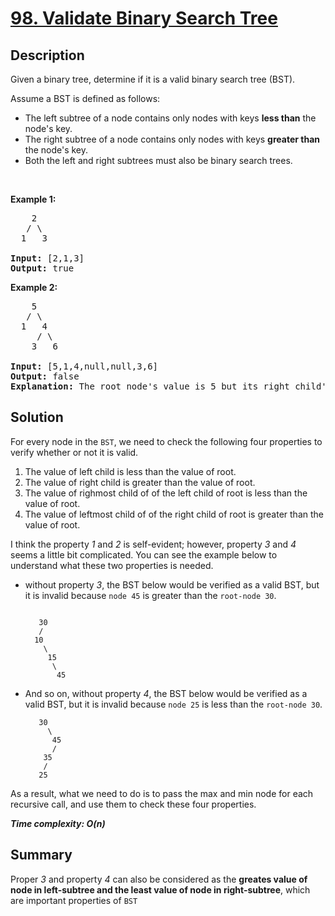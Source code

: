# [98. Validate Binary Search Tree](https://leetcode.com/problems/validate-binary-search-tree/)

## Description

<div class="content__u3I1 question-content__JfgR"><div><p>Given a binary tree, determine if it is a valid binary search tree (BST).</p>

<p>Assume a BST is defined as follows:</p>

<ul>
	<li>The left subtree of a node contains only nodes with keys <strong>less than</strong> the node's key.</li>
	<li>The right subtree of a node contains only nodes with keys <strong>greater than</strong> the node's key.</li>
	<li>Both the left and right subtrees must also be binary search trees.</li>
</ul>

<p>&nbsp;</p>

<p><strong>Example 1:</strong></p>

<pre>    2
   / \
  1   3

<strong>Input:</strong>&nbsp;[2,1,3]
<strong>Output:</strong> true
</pre>

<p><strong>Example 2:</strong></p>

<pre>    5
   / \
  1   4
&nbsp;    / \
&nbsp;   3   6

<strong>Input:</strong> [5,1,4,null,null,3,6]
<strong>Output:</strong> false
<strong>Explanation:</strong> The root node's value is 5 but its right child's value is 4.
</pre>
</div></div>

## Solution
For every node in the `BST`, we need to check the following four properties to verify whether or not it is valid.
1. The value of left child is less than the value of root.
2. The value of right child is greater than the value of root.
3. The value of righmost child of of the left child of root is less than the value of root.
4. The value of leftmost child of of the right child of root is greater than the value of root.

I think the property _1_ and _2_ is self-evident; however, property _3_ and _4_ seems a little bit complicated. You can see the example below to understand what these two properties is needed.

* without property _3_, the BST below would be verified as a valid BST, but it is invalid because `node 45` is greater than the `root-node 30`.
    ```

       30
       /
      10
        \
         15
          \
           45
    ```
* And so on, without property _4_, the BST below would be verified as a valid BST, but it is invalid because `node 25` is less than the `root-node 30`.
    ```
       30
         \
          45
          /
        35
        /
       25

    ```
As a result, what we need to do is to pass the max and min node for each recursive call, and use them to check these four properties.

_**Time complexity: O(n)**_

## Summary
Proper _3_ and property _4_ can also be considered as the **greates value of node in left-subtree and the least value of node in right-subtree**, which are important properties of `BST`
